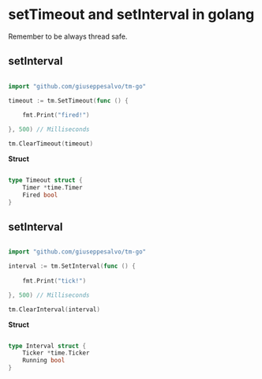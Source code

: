 # setTimeout and setInterval in golang

Remember to be always thread safe.

## setInterval

```go

import "github.com/giuseppesalvo/tm-go"

timeout := tm.SetTimeout(func () {
    
    fmt.Print("fired!")

}, 500) // Milliseconds

tm.ClearTimeout(timeout)

```

**Struct**

```go

type Timeout struct {
    Timer *time.Timer
    Fired bool
}

```


## setInterval

```go

import "github.com/giuseppesalvo/tm-go"

interval := tm.SetInterval(func () {
    
    fmt.Print("tick!")

}, 500) // Milliseconds

tm.ClearInterval(interval)

```

**Struct**

```go

type Interval struct {
    Ticker *time.Ticker
    Running bool
}

```